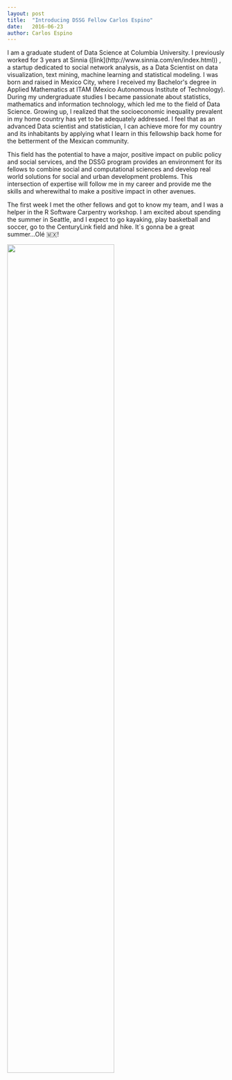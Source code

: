```yaml
---
layout: post
title:  "Introducing DSSG Fellow Carlos Espino"
date:   2016-06-23
author: Carlos Espino
---
```

<p>
I am a graduate student of Data Science at Columbia University. I previously worked for 3 years at Sinnia ([link](http://www.sinnia.com/en/index.html)) , a startup dedicated to social network analysis, as a Data Scientist on data visualization, text mining, machine learning and statistical modeling. I was born and raised in Mexico City, where I received my Bachelor's degree in Applied Mathematics at ITAM (Mexico Autonomous Institute of Technology). During my undergraduate studies I became passionate about statistics, mathematics and information technology, which led me to the field of Data Science. Growing up, I realized that the socioeconomic inequality prevalent in my home country has yet to be adequately addressed. I feel that as an advanced Data scientist and statistician, I can achieve more for my country and its inhabitants by applying what I learn in this fellowship back home for the betterment of the Mexican community. 
</p>
<p>
This field has the potential to have a major, positive impact on public policy and social services, and the DSSG program provides an environment for its fellows to combine social and computational sciences and develop real world solutions for social and urban development problems. This intersection of expertise will follow me in my career and provide me the skills and wherewithal to make a positive impact in other avenues. 
</p>

<p>
The first week I met the other fellows and got to know my team, and I was a helper in the R Software Carpentry workshop. I am excited about spending the summer in Seattle, and I expect to go kayaking, play basketball and soccer, go to the CenturyLink field and hike. It´s gonna be a great summer...Olé 🇲🇽!
</p>

<img src="https://scontent.xx.fbcdn.net/v/t1.0-9/13427797_1749779138592791_8738436809746568281_n.jpg?oh=9bdca1379c2cb660db766d1e4fafc694&oe=57F43214" width="70%">



